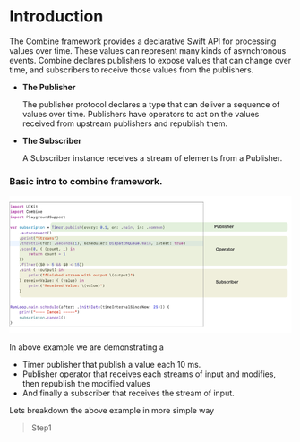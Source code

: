 # Introduction

The Combine framework provides a declarative Swift API for processing values over time. These values can represent many kinds of asynchronous events. 
Combine declares publishers to expose values that can change over time, and subscribers to receive those values from the publishers.

- **The Publisher**

   The publisher protocol declares a type that can deliver a sequence of values over time. Publishers have operators to act on the values received from upstream 
   publishers and republish them.

- **The Subscriber**

  A Subscriber instance receives a stream of elements from a Publisher.
  
  
### Basic intro to combine framework.
  
  ![](../resources/combine_intro.png)

  
  In above example we are demonstrating a 
  
  - Timer publisher that publish a value each 10 ms.
  - Publisher operator that receives each streams of input and modifies, then republish the modified values
  - And finally a subscriber that receives the stream of input.
 
 Lets breakdown the above example in more simple way
 
 > Step1
